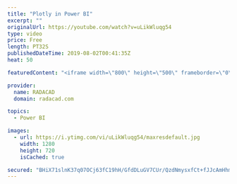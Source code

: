```yaml
---
title: "Plotly in Power BI"
excerpt: ""
originalUrl: https://youtube.com/watch?v=uLikWluqg54
type: video
price: Free
length: PT32S
publishedDateTime: 2019-08-02T00:41:35Z
heat: 50

featuredContent: "<iframe width=\"800\" height=\"500\" frameborder=\"0\" src=\"https://www.youtube.com/embed/uLikWluqg54\" allow=\"accelerometer; autoplay; encrypted-media; gyroscope; picture-in-picture\" allowfullscreen></iframe>"

provider:
  name: RADACAD
  domain: radacad.com

topics:
  - Power BI

images:
  - url: https://i.ytimg.com/vi/uLikWluqg54/maxresdefault.jpg
    width: 1280
    height: 720
    isCached: true

secured: "BHiX71slnK37q07OCj63fC19hH/GfdDLuGV7CUr/QzdNmysxfCt+fJJcAmHhmSEpk3NpQsIZPWXisX5ttoL7b4NSf+Ciu+cm0eOBBy+wB6DLTXOWmXhg4BzVQyYrfZMecoBAunSxYCDywPSU0E6guZjsSYVIKzeWhe6ZRby2TKrrwZrrncABaGbMOTk1wwXcAOltli+KvI63Cf7LGKgIjOvOuXsyHpCgnRmEty9yA2Dle093SLFNWoAGPMvPCCsDI/KyRrtzpdhE4AqsplKIJmyW7zqZrYsPbBRUQtru4QInPyEsP9i5qqJEIXeUekha0Bc5Ho1BUqwPe+kdbNXQQLZBEGu8wUiSU6dpy4AkOfUUfST5/RJrBF/xt3E3n1cfDl9PQk+e8TG2NDPzWU+xpHXo5hRGrV+CX5my0OPz7NM=;iGhw/jDdCfBI559dQN6BKQ=="
---
```


